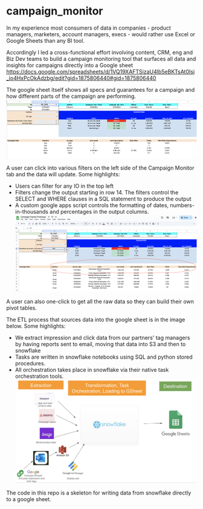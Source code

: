 # campaign_monitor

In my experience most consumers of data in companies - product managers, marketers, account managers, execs -  would rather use Excel or Google Sheets than any BI tool. 

Accordingly I led a cross-functional effort involving content, CRM, eng and Biz Dev teams to build a campaign monitoring tool that surfaces all data and insights for campaigns directly into a Google sheet
https://docs.google.com/spreadsheets/d/1VQ19XAFTSizaU4lb5eBKTsAt0Isj_io4HxPcOkAdzbg/edit?gid=1875806440#gid=1875806440

The google sheet itself shows all specs and guarantees for a campaign and how different parts of the campaign are performing. 
![My Image](campaign_monitor_ss1.png)

A user can click into various filters on the left side of the Campaign Monitor tab and the data will update. Some highlights:
- Users can filter for any IO in the top left
- Filters change the output starting in row 14. The filters control the SELECT and WHERE clauses in a SQL statement to produce the output
- A custom google apps script controls the formatting of dates, numbers-in-thousands and percentages in the output columns.
![My Image](campaign_monitor_ss2.png)

A user can also one-click to get all the raw data so they can build their own pivot tables.

The ETL process that sources data into the google sheet is in the image below. Some highlights:
- We extract impression and click data from our partners' tag managers by having reports sent to email, moving that data into S3 and then to snowflake
- Tasks are written in snowflake notebooks using SQL and python stored procedures.
- All orchestration takes place in snowflake via their native task orchestration tools.
 ![My Image](elt_for_campaign_monitor.png)

The code in this repo is a skeleton for writing data from snowflake directly to a google sheet.
